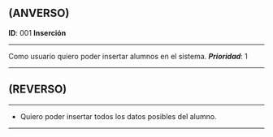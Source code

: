 ## (ANVERSO)

**ID**: 001 **Inserción**
___

Como usuario quiero poder insertar alumnos en el sistema.
***Prioridad***: 1

___

## (REVERSO)

___

 * Quiero poder insertar todos los datos posibles del alumno.

___
